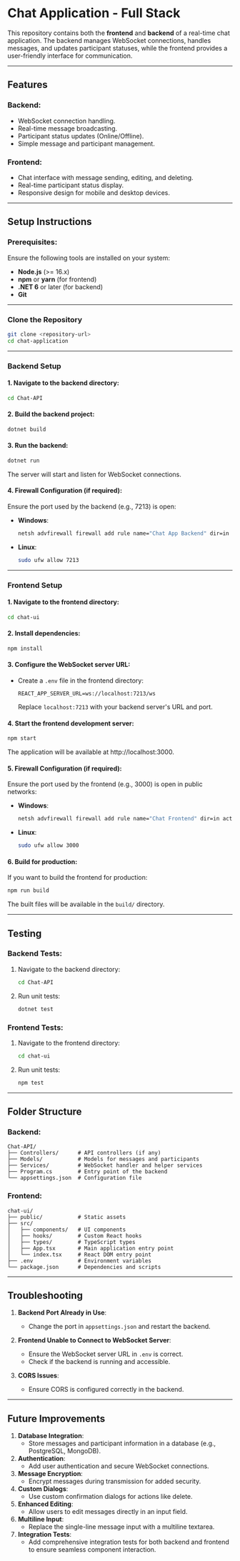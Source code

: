 # Chat Application - Full Stack

This repository contains both the **frontend** and **backend** of a real-time chat application. The backend manages WebSocket connections, handles messages, and updates participant statuses, while the frontend provides a user-friendly interface for communication.

---

## **Features**

### Backend:

- WebSocket connection handling.
- Real-time message broadcasting.
- Participant status updates (Online/Offline).
- Simple message and participant management.

### Frontend:

- Chat interface with message sending, editing, and deleting.
- Real-time participant status display.
- Responsive design for mobile and desktop devices.

---

## **Setup Instructions**

### Prerequisites:

Ensure the following tools are installed on your system:

- **Node.js** (>= 16.x)
- **npm** or **yarn** (for frontend)
- **.NET 6** or later (for backend)
- **Git**

---

### **Clone the Repository**

```bash
git clone <repository-url>
cd chat-application
```

---

### **Backend Setup**

#### 1. Navigate to the backend directory:

```bash
cd Chat-API
```

#### 2. Build the backend project:

```bash
dotnet build
```

#### 3. Run the backend:

```bash
dotnet run
```

The server will start and listen for WebSocket connections.

#### 4. Firewall Configuration (if required):

Ensure the port used by the backend (e.g., 7213) is open:

- **Windows**:

  ```bash
  netsh advfirewall firewall add rule name="Chat App Backend" dir=in action=allow protocol=TCP localport=7213
  ```

- **Linux**:

  ```bash
  sudo ufw allow 7213
  ```

---

### **Frontend Setup**

#### 1. Navigate to the frontend directory:

```bash
cd chat-ui
```

#### 2. Install dependencies:

```bash
npm install
```

#### 3. Configure the WebSocket server URL:

- Create a `.env` file in the frontend directory:

  ```env
  REACT_APP_SERVER_URL=ws://localhost:7213/ws
  ```

  Replace `localhost:7213` with your backend server's URL and port.

#### 4. Start the frontend development server:

```bash
npm start
```

The application will be available at http://localhost:3000.

#### 5. Firewall Configuration (if required):

Ensure the port used by the frontend (e.g., 3000) is open in public networks:

- **Windows**:

  ```bash
  netsh advfirewall firewall add rule name="Chat Frontend" dir=in action=allow protocol=TCP localport=3000
  ```

- **Linux**:

  ```bash
  sudo ufw allow 3000
  ```

#### 6. Build for production:

If you want to build the frontend for production:

```bash
npm run build
```

The built files will be available in the `build/` directory.

---

## **Testing**

### Backend Tests:

1. Navigate to the backend directory:

   ```bash
   cd Chat-API
   ```

2. Run unit tests:

   ```bash
   dotnet test
   ```
### Frontend Tests:

1. Navigate to the frontend directory:

   ```bash
   cd chat-ui
   ```

2. Run unit tests:

   ```bash
   npm test
   ```

---

## **Folder Structure**

### Backend:

```plaintext
Chat-API/
├── Controllers/      # API controllers (if any)
├── Models/           # Models for messages and participants
├── Services/         # WebSocket handler and helper services
├── Program.cs        # Entry point of the backend
└── appsettings.json  # Configuration file
```

### Frontend:

```plaintext
chat-ui/
├── public/           # Static assets
├── src/
│   ├── components/   # UI components
│   ├── hooks/        # Custom React hooks
│   ├── types/        # TypeScript types
│   ├── App.tsx       # Main application entry point
│   └── index.tsx     # React DOM entry point
├── .env              # Environment variables
└── package.json      # Dependencies and scripts
```

---

## **Troubleshooting**

1. **Backend Port Already in Use**:

   - Change the port in `appsettings.json` and restart the backend.

2. **Frontend Unable to Connect to WebSocket Server**:

   - Ensure the WebSocket server URL in `.env` is correct.
   - Check if the backend is running and accessible.

3. **CORS Issues**:

   - Ensure CORS is configured correctly in the backend.

---

## **Future Improvements**

1. **Database Integration**:
   - Store messages and participant information in a database (e.g., PostgreSQL, MongoDB).
2. **Authentication**:
   - Add user authentication and secure WebSocket connections.
3. **Message Encryption**:
   - Encrypt messages during transmission for added security.
4. **Custom Dialogs**:
   - Use custom confirmation dialogs for actions like delete.
5. **Enhanced Editing**:
   - Allow users to edit messages directly in an input field.
6. **Multiline Input**:
   - Replace the single-line message input with a multiline textarea.
7. **Integration Tests**:
   - Add comprehensive integration tests for both backend and frontend to ensure seamless component interaction.

